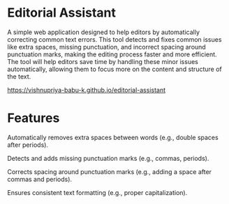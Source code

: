 # Editorial Assistant
A simple web application designed to help editors by automatically correcting common text errors. This tool detects and fixes common issues like extra spaces, missing punctuation, and incorrect spacing around punctuation marks, making the editing process faster and more efficient. The tool will help editors save time by handling these minor issues automatically, allowing them to focus more on the content and structure of the text.

https://vishnupriya-babu-k.github.io/editorial-assistant

# Features
Automatically removes extra spaces between words (e.g., double spaces after periods).

Detects and adds missing punctuation marks (e.g., commas, periods).

Corrects spacing around punctuation marks (e.g., adding a space after commas and periods).

Ensures consistent text formatting (e.g., proper capitalization).

